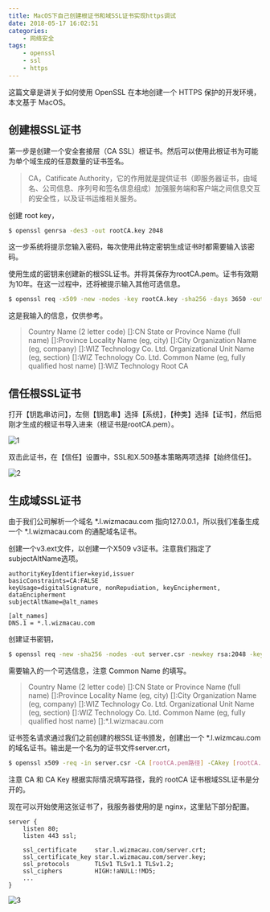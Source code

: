 ```yaml
---
title: MacOS下自己创建根证书和域SSL证书实现https调试
date: 2018-05-17 16:02:51
categories:
    - 网络安全
tags:
    - openssl
    - ssl
    - https
---
```


这篇文章是讲关于如何使用 OpenSSL 在本地创建一个 HTTPS 保护的开发环境，本文基于 MacOS。

<!--more-->

## 创建根SSL证书

第一步是创建一个安全套接层（CA SSL）根证书。然后可以使用此根证书为可能为单个域生成的任意数量的证书签名。

>  CA，Catificate Authority，它的作用就是提供证书（即服务器证书，由域名、公司信息、序列号和签名信息组成）加强服务端和客户端之间信息交互的安全性，以及证书运维相关服务。

创建 root key，
```bash
$ openssl genrsa -des3 -out rootCA.key 2048
```

这一步系统将提示您输入密码，每次使用此特定密钥生成证书时都需要输入该密码。

使用生成的密钥来创建新的根SSL证书。并将其保存为rootCA.pem。证书有效期为10年。在这一过程中，还将被提示输入其他可选信息。

```bash
$ openssl req -x509 -new -nodes -key rootCA.key -sha256 -days 3650 -out rootCA.pem
```

这是我输入的信息，仅供参考。

> Country Name (2 letter code) []:CN
> State or Province Name (full name) []:Province
> Locality Name (eg, city) []:City
> Organization Name (eg, company) []:WIZ Technology Co. Ltd.
> Organizational Unit Name (eg, section) []:WIZ Technology Co. Ltd.
> Common Name (eg, fully qualified host name) []:WIZ Technology Root CA

## 信任根SSL证书

打开【钥匙串访问】，左侧【钥匙串】选择【系统】，【种类】选择【证书】，然后把刚才生成的根证书导入进来（根证书是rootCA.pem）。

![1](https://jack-images.wilead.net/blog/adtuo.png)

双击此证书，在【信任】设置中，SSL和X.509基本策略两项选择【始终信任】。

![2](https://jack-images.wilead.net/blog/gku87.png)

## 生成域SSL证书

由于我们公司解析一个域名 *.l.wizmacau.com 指向127.0.0.1，所以我们准备生成一个 *.l.wizmacau.com 的通配域名证书。

创建一个v3.ext文件，以创建一个X509 v3证书。注意我们指定了subjectAltName选项。

```
authorityKeyIdentifier=keyid,issuer
basicConstraints=CA:FALSE
keyUsage=digitalSignature, nonRepudiation, keyEncipherment, dataEncipherment
subjectAltName=@alt_names

[alt_names]
DNS.1 = *.l.wizmacau.com
```

创建证书密钥，

```bash
$ openssl req -new -sha256 -nodes -out server.csr -newkey rsa:2048 -keyout server.key
```

需要输入的一个可选信息，注意 Common Name 的填写。

> Country Name (2 letter code) []:CN
> State or Province Name (full name) []:Province
> Locality Name (eg, city) []:City
> Organization Name (eg, company) []:WIZ Technology Co. Ltd.
> Organizational Unit Name (eg, section) []:WIZ Technology Co. Ltd.
> Common Name (eg, fully qualified host name) []:*.l.wizmacau.com

证书签名请求通过我们之前创建的根SSL证书颁发，创建出一个 *.l.wizmcau.com 的域名证书。输出是一个名为的证书文件server.crt，

```bash
$ openssl x509 -req -in server.csr -CA [rootCA.pem路径] -CAkey [rootCA.key路径] -CAcreateserial -out server.crt -days 500 -sha256 -extfile v3.ext
```

注意 CA 和 CA Key 根据实际情况填写路径，我的 rootCA 证书根域SSL证书是分开的。

现在可以开始使用这张证书了，我服务器使用的是 nginx，这里贴下部分配置。

```nginx
server {
    listen 80;
    listen 443 ssl;
    
    ssl_certificate     star.l.wizmacau.com/server.crt;
    ssl_certificate_key star.l.wizmacau.com/server.key;
    ssl_protocols       TLSv1 TLSv1.1 TLSv1.2;
    ssl_ciphers         HIGH:!aNULL:!MD5;
    ...
}
```

![3](https://jack-images.wilead.net/blog/ddur9.png)